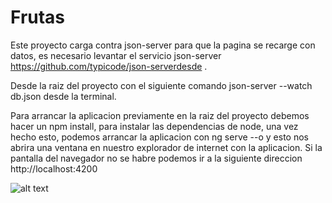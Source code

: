# Frutas
Este proyecto carga contra json-server  para que la pagina se recarge con datos, es necesario levantar el servicio json-server  https://github.com/typicode/json-serverdesde .

Desde la raiz del proyecto con el siguiente comando json-server --watch db.json desde la terminal.

Para arrancar la aplicacion previamente en la raiz del proyecto debemos hacer un npm install, para instalar las dependencias de node, una vez hecho esto, podemos arrancar la aplicacion con ng serve --o y esto nos abrira una ventana en nuestro explorador de internet con la aplicacion. Si la pantalla del navegador no se habre podemos ir a la siguiente direccion http://localhost:4200

![alt text](assets/principal.png )






